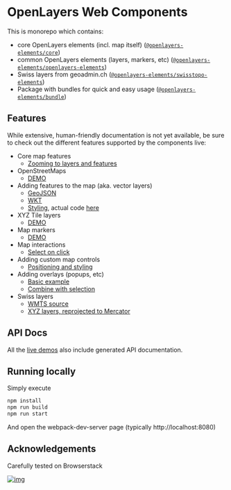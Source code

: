 # OpenLayers Web Components

This is monorepo which contains:

- core OpenLayers elements (incl. map itself) ([`@openlayers-elements/core`](elements/openlayers-core))
- common OpenLayers elements (layers, markers, etc) ([`@openlayers-elements/openlayers-elements`](elements/openlayers-elements))
- Swiss layers from geoadmin.ch ([`@openlayers-elements/swisstopo-elements`](elements/swisstopo-elements))
- Package with bundles for quick and easy usage ([`@openlayers-elements/bundle`](bundle))

## Features

While extensive, human-friendly documentation is not yet available, be sure to check out the different features supported by the components live:

- Core map features
  - [Zooming to layers and features](https://openlayers-elements.netlify.com/#/elements/ol-map/demos/zoom-to-extent)
- OpenStreetMaps
  - [DEMO](https://openlayers-elements.netlify.com/#/elements/ol-layer-openstreetmap/demos/standard-map)
- Adding features to the map (aka. vector layers)
  - [GeoJSON](https://openlayers-elements.netlify.com/#/elements/ol-layer-geojson/demos/demo/select/)
  - [WKT](https://openlayers-elements.netlify.com/#/elements/ol-layer-wkt/demos/demo/wkt/)
  - [Styling](https://openlayers-elements.netlify.com/#/elements/ol-layer-vector/demos/styling), actual code [here](https://github.com/zazuko/openlayers-elements/blob/master/demos/demo/vector-styling/styled-map.js#L53)
- XYZ Tile layers
  - [DEMO](https://openlayers-elements.netlify.com/#/elements/ol-layer-xyz/demos/demo/xyz/)
- Map markers
  - [DEMO](https://openlayers-elements.netlify.com/#/elements/ol-marker-icon/demos/demo/markers/)
- Map interactions
  - [Select on click](https://openlayers-elements.netlify.com/#/elements/ol-select/demos/demo/select/)
- Adding custom map controls
  - [Positioning and styling](https://openlayers-elements.netlify.com/#/elements/ol-control/demos/demo/control/)
- Adding overlays (popups, etc)
  - [Basic example](https://openlayers-elements.netlify.com/#/elements/ol-overlay/demos/basic-example)
  - [Combine with selection](https://openlayers-elements.netlify.com/#/elements/ol-overlay/demos/combined-with-ol-select)
- Swiss layers
  - [WMTS source](https://openlayers-elements.netlify.com/#/elements/swisstopo-wmts/demos/demo/swiss-topo/)
  - [XYZ layers, reprojected to Mercator](https://openlayers-elements.netlify.com/#/elements/swisstopo-reprojected/demos/demo/swiss-reprojected/)

## API Docs

All the [live demos](https://openlayers-elements.netlify.com/) also include generated API documentation.

## Running locally

Simply execute

```sh
npm install
npm run build
npm run start
```

And open the webpack-dev-server page (typically http://localhost:8080)

## Acknowledgements

Carefully tested on Browserstack

[![img](https://github.com/zazuko/openlayers-elements/raw/master/assets/Browserstack-logo%402x.png)](https://www.browserstack.com/open-source)
